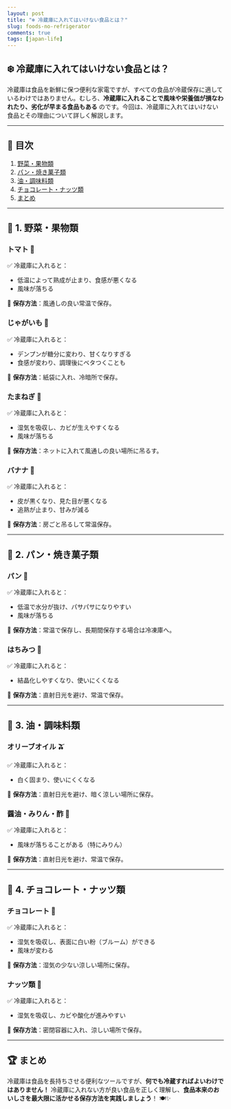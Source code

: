 ```yaml
---
layout: post
title: "❄️ 冷蔵庫に入れてはいけない食品とは？"
slug: foods-no-refrigerator
comments: true
tags: [japan-life]
---
```


## ❄️ 冷蔵庫に入れてはいけない食品とは？

冷蔵庫は食品を新鮮に保つ便利な家電ですが、すべての食品が冷蔵保存に適しているわけではありません。むしろ、**冷蔵庫に入れることで風味や栄養価が損なわれたり、劣化が早まる食品もある** のです。今回は、冷蔵庫に入れてはいけない食品とその理由について詳しく解説します。

---

## 📌 目次
1. [野菜・果物類](#-1-野菜果物類)
2. [パン・焼き菓子類](#-2-パン焼き菓子類)
3. [油・調味料類](#-3-油調味料類)
4. [チョコレート・ナッツ類](#-4-チョコレートナッツ類)
5. [まとめ](#-まとめ)

---

## 🍅 1. 野菜・果物類

### トマト 🍅
✅ 冷蔵庫に入れると：
- 低温によって熟成が止まり、食感が悪くなる
- 風味が落ちる

🔹 **保存方法**：風通しの良い常温で保存。

### じゃがいも 🥔
✅ 冷蔵庫に入れると：
- デンプンが糖分に変わり、甘くなりすぎる
- 食感が変わり、調理後にベタつくことも

🔹 **保存方法**：紙袋に入れ、冷暗所で保存。

### たまねぎ 🧅
✅ 冷蔵庫に入れると：
- 湿気を吸収し、カビが生えやすくなる
- 風味が落ちる

🔹 **保存方法**：ネットに入れて風通しの良い場所に吊るす。

### バナナ 🍌
✅ 冷蔵庫に入れると：
- 皮が黒くなり、見た目が悪くなる
- 追熟が止まり、甘みが減る

🔹 **保存方法**：房ごと吊るして常温保存。

---

## 🥖 2. パン・焼き菓子類

### パン 🍞
✅ 冷蔵庫に入れると：
- 低温で水分が抜け、パサパサになりやすい
- 風味が落ちる

🔹 **保存方法**：常温で保存し、長期間保存する場合は冷凍庫へ。

### はちみつ 🍯
✅ 冷蔵庫に入れると：
- 結晶化しやすくなり、使いにくくなる

🔹 **保存方法**：直射日光を避け、常温で保存。

---

## 🥑 3. 油・調味料類

### オリーブオイル 🫒
✅ 冷蔵庫に入れると：
- 白く固まり、使いにくくなる

🔹 **保存方法**：直射日光を避け、暗く涼しい場所に保存。

### 醤油・みりん・酢 🥢
✅ 冷蔵庫に入れると：
- 風味が落ちることがある（特にみりん）

🔹 **保存方法**：直射日光を避け、常温で保存。

---

## 🍫 4. チョコレート・ナッツ類

### チョコレート 🍫
✅ 冷蔵庫に入れると：
- 湿気を吸収し、表面に白い粉（ブルーム）ができる
- 風味が変わる

🔹 **保存方法**：湿気の少ない涼しい場所に保存。

### ナッツ類 🥜
✅ 冷蔵庫に入れると：
- 湿気を吸収し、カビや酸化が進みやすい

🔹 **保存方法**：密閉容器に入れ、涼しい場所で保存。

---

## 🏆 まとめ

冷蔵庫は食品を長持ちさせる便利なツールですが、**何でも冷蔵すればよいわけではありません！** 冷蔵庫に入れない方が良い食品を正しく理解し、**食品本来のおいしさを最大限に活かせる保存方法を実践しましょう**！ 🍽️✨
